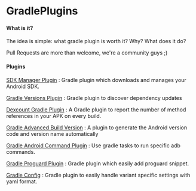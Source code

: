 # GradlePlugins


#### What is it?
The idea is simple: what gradle plugin is worth it? Why? What does it do?

Pull Requests are more than welcome, we're a community guys ;)


#### Plugins

[SDK Manager Plugin](https://github.com/JakeWharton/sdk-manager-plugin) : Gradle plugin which downloads and manages your Android SDK.

[Gradle Versions Plugin](https://github.com/ben-manes/gradle-versions-plugin) : Gradle plugin to discover dependency updates

[Dexcount Gradle Plugin](https://github.com/KeepSafe/dexcount-gradle-plugin) : A Gradle plugin to report the number of method references in your APK on every build.

[Gradle Advanced Build Version](https://github.com/moallemi/gradle-advanced-build-version) : A plugin to generate the Android version code and version name automatically

[Gradle Android Command Plugin](https://github.com/novoda/gradle-android-command-plugin) : Use gradle tasks to run specific adb commands.

[Gradle Proguard Plugin](https://github.com/hotchemi/gradle-proguard-plugin) : Gradle plugin which easily add proguard snippet.

[Gradle Config](https://github.com/tmiyamon/gradle-config) : Gradle plugin to easily handle variant specific settings with yaml format.

